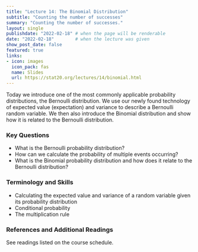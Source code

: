 ```yaml
---
title: "Lecture 14: The Binomial Distribution"
subtitle: "Counting the number of successes"
summary: "Counting the number of successes."
layout: single
publishdate: "2022-02-18" # when the page will be renderable
date: "2022-02-18"        # when the lecture was given
show_post_date: false
featured: true
links:
- icon: images
  icon_pack: fas
  name: Slides
  url: https://stat20.org/lectures/14/binomial.html
---
```


Today we introduce one of the most commonly applicable probability distributions, the Bernoulli distribution. We use our newly found technology of expected value (expectation) and variance to describe a Bernoulli random variable.
We then also introduce the Binomial distribution and show how it is related to the Bernoulli distribution. 

### Key Questions

- What is the Bernoulli probability distribution?
- How can we calculate the probability of multiple events occurring?
- What is the Binomial probability distribution and how does it relate to the Bernoulli distribution?

### Terminology and Skills

- Calculating the expected value and variance of a random variable given its probability distribution
- Conditional probability
- The multiplication rule

### References and Additional Readings

See readings listed on the course schedule.
